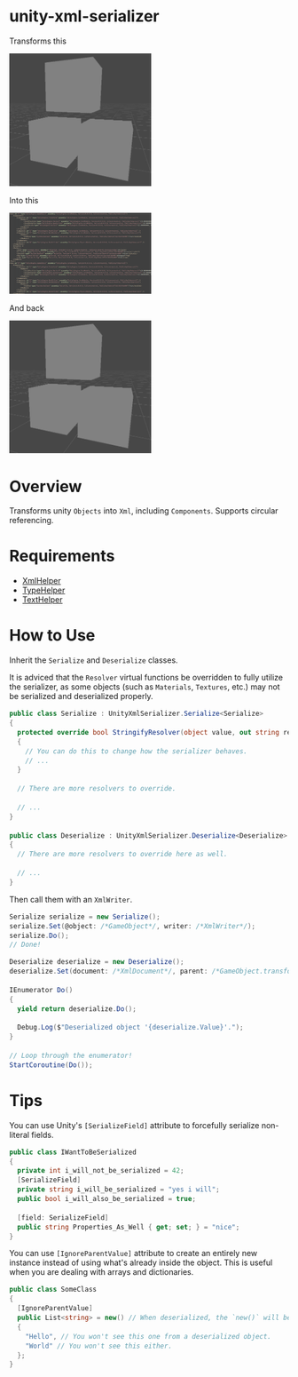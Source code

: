 # unity-xml-serializer
Transforms this

<img src="https://raw.githubusercontent.com/llyme-unity-library/unity-xml-serializer/main/Sample0.png" width="256">

Into this

<img src="https://raw.githubusercontent.com/llyme-unity-library/unity-xml-serializer/main/Sample1.png" width="256">

And back

<img src="https://raw.githubusercontent.com/llyme-unity-library/unity-xml-serializer/main/Sample0.png" width="256">

# Overview
Transforms unity `Objects` into `Xml`, including `Components`. Supports circular referencing.

# Requirements
* [XmlHelper](https://github.com/llyme-unity-library/unity-xml-helper)
* [TypeHelper](https://github.com/llyme-unity-library/unity-type-helper)
* [TextHelper](https://github.com/llyme-unity-library/unity-text-helper)

# How to Use
Inherit the `Serialize` and `Deserialize` classes.

It is adviced that the `Resolver` virtual functions be overridden to fully
utilize the serializer, as some objects (such as `Materials`, `Textures`, etc.)
may not be serialized and deserialized properly.

```csharp
public class Serialize : UnityXmlSerializer.Serialize<Serialize>
{
  protected override bool StringifyResolver(object value, out string result)
  {
    // You can do this to change how the serializer behaves.
    // ...
  }

  // There are more resolvers to override.

  // ...
}

public class Deserialize : UnityXmlSerializer.Deserialize<Deserialize>
{
  // There are more resolvers to override here as well.
  
  // ...
}
```

Then call them with an `XmlWriter`.

```csharp
Serialize serialize = new Serialize();
serialize.Set(@object: /*GameObject*/, writer: /*XmlWriter*/);
serialize.Do();
// Done!
```

```csharp
Deserialize deserialize = new Deserialize();
deserialize.Set(document: /*XmlDocument*/, parent: /*GameObject.transform*/);

IEnumerator Do()
{
  yield return deserialize.Do();

  Debug.Log($"Deserialized object '{deserialize.Value}'.");
}

// Loop through the enumerator!
StartCoroutine(Do());
```

# Tips

You can use Unity's `[SerializeField]` attribute to forcefully serialize non-literal fields.

```csharp
public class IWantToBeSerialized
{
  private int i_will_not_be_serialized = 42;
  [SerializeField]
  private string i_will_be_serialized = "yes i will";
  public bool i_will_also_be_serialized = true;

  [field: SerializeField]
  public string Properties_As_Well { get; set; } = "nice";
}
```

You can use `[IgnoreParentValue]` attribute to create an entirely new instance instead of using what's already inside the object.
This is useful when you are dealing with arrays and dictionaries.

```csharp
public class SomeClass
{
  [IgnoreParentValue]
  public List<string> = new() // When deserialized, the `new()` will be overridden.
  {
    "Hello", // You won't see this one from a deserialized object.
    "World" // You won't see this either.
  };
}
```
